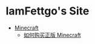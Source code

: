 # IamFettgo's Site

- [Minecraft](Minecraft/README.md)
  * [如何购买正版 Minecraft](Minecraft/如何购买正版%20Minecraft.md)
